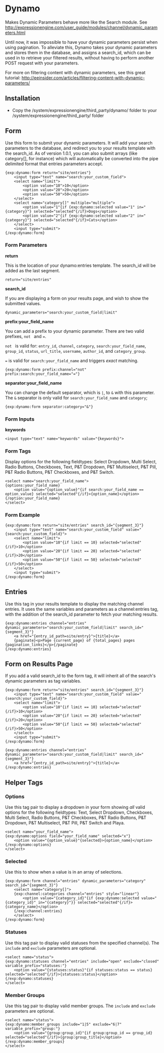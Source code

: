 # Dynamo #

Makes Dynamic Parameters behave more like the Search module. See <http://expressionengine.com/user_guide/modules/channel/dynamic_parameters.html>

Until now, it was impossible to have your dynamic parameters persist when using pagination. To alleviate this, Dynamo takes your dynamic parameters and stores them in the database, and assigns a search_id, which can be used in to retrieve your filtered results, without having to perform another POST request with your parameters.

For more on filtering content with dynamic parameters, see this great tutorial: <http://eeinsider.com/articles/filtering-content-with-dynamic-parameters/>

## Installation

* Copy the /system/expressionengine/third_party/dynamo/ folder to your /system/expressionengine/third_party/ folder

## Form
Use this form to submit your dynamic parameters. It will add your search parameters to the database, and redirect you to your results template with the search_id. As of version 1.0.1, you can also submit arrays (like category[], for instance) which will automatically be converted into the pipe delimited format that entries parameters accept.

	{exp:dynamo:form return="site/entries"}
		<input type="text" name="search:your_custom_field">
		<select name="limit">
			<option value="10">10</option>
			<option value="20">20</option>
			<option value="50">50</option>
		</select>
		<select name="category[]" multiple="multiple">
			<option value="1"{if {exp:dynamo:selected value="1" in="{category}"} selected="selected"{/if}>Dogs</option>
			<option value="2"{if {exp:dynamo:selected value="2" in="{category}"} selected="selected"{/if}>Cats</option>
		</select>
		<input type="submit">
	{/exp:dynamo:form}

### Form Parameters

**return**

This is the location of your dynamo:entries template. The search_id will be added as the last segment.

	return="site/entries"

**search_id**

If you are displaying a form on your results page, and wish to show the submitted values.

	dynamic_parameters="search:your_custom_field|limit"

**prefix:your_field_name**

You can add a prefix to your dynamic parameter. There are two valid prefixes, `not ` and `=`.

`not ` is valid for: `entry_id`, `channel`, `category`, `search:your_field_name`, `group_id`, `status`, `url_title`, `username`, `author_id`, and `category_group`.

`=` is valid for `search:your_field_name` and triggers *exact* matching.

	{exp:dynamo:form prefix:channel="not" prefix:search:your_field_name="="}

**separator:your_field_name**

You can change the default separator, which is `|`, to `&` with this parameter. The `&` separator is only valid for `search:your_field_name` and `category`;

	{exp:dynamo:form separator:category="&"}

### Form Inputs

**keywords**

	<input type="text" name="keywords" value="{keywords}">
	
### Form Tags

Display options for the following fieldtypes: Select Dropdown, Multi Select, Radio Buttons, Checkboxes, Text, P&T Dropdown, P&T Multiselect, P&T Pill, P&T Radio Buttons, P&T Checkboxes, and P&T Switch.

	<select name="search:your_field_name">
	{options:your_field_name}
		<option value="{option_value}"{if search:your_field_name == option_value} selected="selected"{/if}>{option_name}</option>
	{/option:your_field_name}
	</select>
	

### Form Example

	{exp:dynamo:form return="site/entries" search_id="{segment_3}"}
		<input type="text" name="search:your_custom_field" value="{search:your_custom_field}">
		<select name="limit">
			<option value="10"{if limit == 10} selected="selected"{/if}>10</option>
			<option value="20"{if limit == 20} selected="selected"{/if}>20</option>
			<option value="50"{if limit == 50} selected="selected"{/if}>50</option>
		</select>
		<input type="submit">
	{/exp:dynamo:form}

## Entries
Use this tag in your results template to display the matching channel entries. It uses the same variables and parameters as a channel:entries tag, with the addition of the search_id parameter to fetch your matching results.

	{exp:dynamo:entries channel="entries" dynamic_parameters="search:your_custom_field|limit" search_id="{segment_3}"}
		<a href="{entry_id_path=site/entry}">{title}</a>
		{paginate}<p>Page {current_page} of {total_pages} pages {pagination_links}</p>{/paginate}
	{/exp:dynamo:entries}

## Form on Results Page
If you add a valid search_id to the form tag, it will inherit all of the search's dynamic parameters as tag variables.

	{exp:dynamo:form return="site/entries" search_id="{segment_3}"}
		<input type="text" name="search:your_custom_field" value="{search:your_custom_field}">
		<select name="limit">
			<option value="10"{if limit == 10} selected="selected"{/if}>10</option>
			<option value="20"{if limit == 20} selected="selected"{/if}>20</option>
			<option value="50"{if limit == 50} selected="selected"{/if}>50</option>
		</select>
		<input type="submit">
	{/exp:dynamo:form}
	
	{exp:dynamo:entries channel="entries" dynamic_parameters="search:your_custom_field|limit" search_id="{segment_3}"}
		<a href="{entry_id_path=site/entry}">{title}</a>
	{/exp:dynamo:entries}

## Helper Tags

### Options
Use this tag pair to display a dropdown in your form showing *all* valid options for the following fieldtypes: Text, Select Dropdown, Checkboxes, Multi Select, Radio Buttons, P&T Checkboxes, P&T Radio Buttons, P&T Dropdown, P&T Multiselect, P&T Pill, P&T Switch and Playa.

	<select name="your_field_name">
	{exp:dynamo:options field="your_field_name" selected="x"}
		<option value="{option_value}"{selected}>{option_name}</option>
	{/exp:dynamo:options}
	</select>

### Selected
Use this to show when a value is in an array of selections.
	
	{exp:dynamo:form channel="entries" dynamic_parameters="category" search_id="{segment_3}"}
		<select name="category[]">
		{exp:channel:categories channel="entries" style="linear"}
			<option value="{category_id}"{if {exp:dynamo:selected value="{category_id}" in="{category}"}} selected="selected"{/if}>{category_name}</option>
		{/exp:channel:entries}
		</select>
	{/exp:dynamo:form}

### Statuses
Use this tag pair to display valid statuses from the specified channel(s). The `include` and `exclude` parameters are optional.

	<select name="status">
	{exp:dynamo:statuses channel="entries" include="open" exclude="closed" variable_prefix="statuses:"}
		<option value="{statuses:status}"{if statuses:status == status} selected="selected"{/if}>{statuses:status}</option>
	{/exp:dynamo:statuses}
	</select>

### Member Groups
Use this tag pair to display valid member groups. The `include` and `exclude` parameters are optional.

	<select name="status">
	{exp:dynamo:member_groups include="1|5" exclude="6|7" variable_prefix="group:"}
		<option value="{group:group_id}"{if group:group_id == group_id} selected="selected"{/if}>{group:group_title}</option>
	{/exp:dynamo:member_groups}
	</select>
